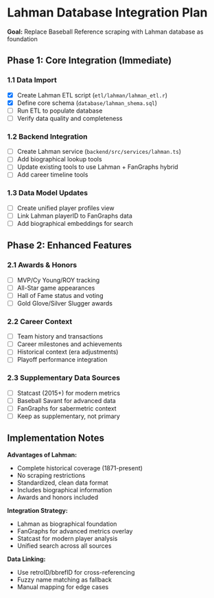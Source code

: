 # Lahman Database Integration Plan

**Goal:** Replace Baseball Reference scraping with Lahman database as foundation

## Phase 1: Core Integration (Immediate)

### 1.1 Data Import
- [x] Create Lahman ETL script (`etl/lahman/lahman_etl.r`)
- [x] Define core schema (`database/lahman_shema.sql`)
- [ ] Run ETL to populate database
- [ ] Verify data quality and completeness

### 1.2 Backend Integration
- [ ] Create Lahman service (`backend/src/services/lahman.ts`)
- [ ] Add biographical lookup tools
- [ ] Update existing tools to use Lahman + FanGraphs hybrid
- [ ] Add career timeline tools

### 1.3 Data Model Updates
- [ ] Create unified player profiles view
- [ ] Link Lahman playerID to FanGraphs data
- [ ] Add biographical embeddings for search

## Phase 2: Enhanced Features

### 2.1 Awards & Honors
- [ ] MVP/Cy Young/ROY tracking
- [ ] All-Star game appearances
- [ ] Hall of Fame status and voting
- [ ] Gold Glove/Silver Slugger awards

### 2.2 Career Context
- [ ] Team history and transactions
- [ ] Career milestones and achievements  
- [ ] Historical context (era adjustments)
- [ ] Playoff performance integration

### 2.3 Supplementary Data Sources
- [ ] Statcast (2015+) for modern metrics
- [ ] Baseball Savant for advanced data
- [ ] FanGraphs for sabermetric context
- [ ] Keep as supplementary, not primary

## Implementation Notes

**Advantages of Lahman:**
- Complete historical coverage (1871-present)
- No scraping restrictions
- Standardized, clean data format
- Includes biographical information
- Awards and honors included

**Integration Strategy:**
- Lahman as biographical foundation
- FanGraphs for advanced metrics overlay
- Statcast for modern player analysis
- Unified search across all sources

**Data Linking:**
- Use retroID/bbrefID for cross-referencing
- Fuzzy name matching as fallback
- Manual mapping for edge cases